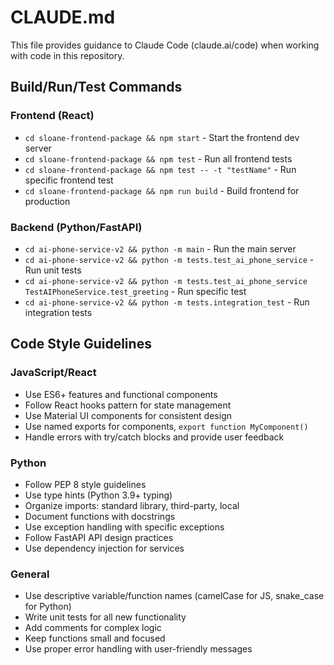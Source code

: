 # CLAUDE.md

This file provides guidance to Claude Code (claude.ai/code) when working with code in this repository.

## Build/Run/Test Commands

### Frontend (React)
- `cd sloane-frontend-package && npm start` - Start the frontend dev server
- `cd sloane-frontend-package && npm test` - Run all frontend tests
- `cd sloane-frontend-package && npm test -- -t "testName"` - Run specific frontend test
- `cd sloane-frontend-package && npm run build` - Build frontend for production

### Backend (Python/FastAPI)
- `cd ai-phone-service-v2 && python -m main` - Run the main server
- `cd ai-phone-service-v2 && python -m tests.test_ai_phone_service` - Run unit tests
- `cd ai-phone-service-v2 && python -m tests.test_ai_phone_service TestAIPhoneService.test_greeting` - Run specific test
- `cd ai-phone-service-v2 && python -m tests.integration_test` - Run integration tests

## Code Style Guidelines

### JavaScript/React
- Use ES6+ features and functional components
- Follow React hooks pattern for state management
- Use Material UI components for consistent design
- Use named exports for components, `export function MyComponent()`
- Handle errors with try/catch blocks and provide user feedback

### Python
- Follow PEP 8 style guidelines
- Use type hints (Python 3.9+ typing)
- Organize imports: standard library, third-party, local
- Document functions with docstrings
- Use exception handling with specific exceptions
- Follow FastAPI API design practices
- Use dependency injection for services

### General
- Use descriptive variable/function names (camelCase for JS, snake_case for Python)
- Write unit tests for all new functionality
- Add comments for complex logic
- Keep functions small and focused
- Use proper error handling with user-friendly messages